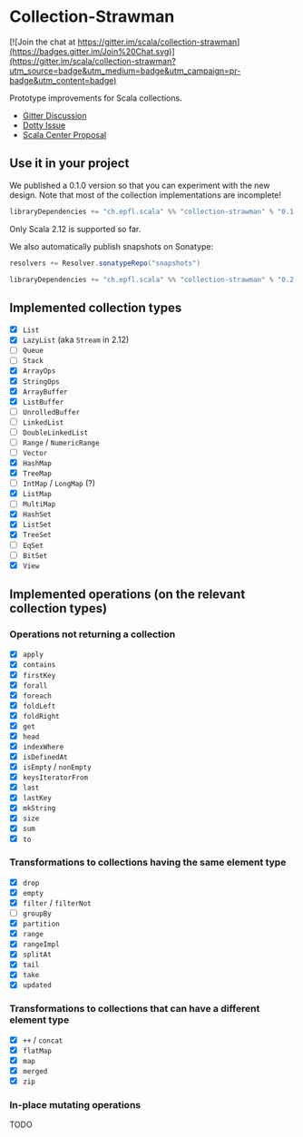 # Collection-Strawman

[![Join the chat at https://gitter.im/scala/collection-strawman](https://badges.gitter.im/Join%20Chat.svg)](https://gitter.im/scala/collection-strawman?utm_source=badge&utm_medium=badge&utm_campaign=pr-badge&utm_content=badge)

Prototype improvements for Scala collections.

- [Gitter Discussion](https://gitter.im/scala/collection-strawman)
- [Dotty Issue](https://github.com/lampepfl/dotty/issues/818)
- [Scala Center Proposal](https://github.com/scalacenter/advisoryboard/blob/master/proposals/007-collections.md)

## Use it in your project

We published a 0.1.0 version so that you can experiment with the new design.
Note that most of the collection implementations are incomplete!

~~~ scala
libraryDependencies += "ch.epfl.scala" %% "collection-strawman" % "0.1.0"
~~~

Only Scala 2.12 is supported so far.

We also automatically publish snapshots on Sonatype:

~~~ scala
resolvers += Resolver.sonatypeRepo("snapshots")

libraryDependencies += "ch.epfl.scala" %% "collection-strawman" % "0.2.0-SNAPSHOT"
~~~

## Implemented collection types

- [x] `List`
- [x] `LazyList` (aka `Stream` in 2.12)
- [ ] `Queue`
- [ ] `Stack`
- [x] `ArrayOps`
- [x] `StringOps`
- [x] `ArrayBuffer`
- [x] `ListBuffer`
- [ ] `UnrolledBuffer`
- [ ] `LinkedList`
- [ ] `DoubleLinkedList`
- [ ] `Range` / `NumericRange`
- [ ] `Vector`
- [x] `HashMap`
- [x] `TreeMap`
- [ ] `IntMap` / `LongMap` (?)
- [x] `ListMap`
- [ ] `MultiMap`
- [x] `HashSet`
- [x] `ListSet`
- [x] `TreeSet`
- [ ] `EqSet`
- [ ] `BitSet`
- [x] `View`

## Implemented operations (on the relevant collection types)

### Operations not returning a collection

- [x] `apply`
- [x] `contains`
- [x] `firstKey`
- [x] `forall`
- [x] `foreach`
- [x] `foldLeft`
- [x] `foldRight`
- [x] `get`
- [x] `head`
- [x] `indexWhere`
- [x] `isDefinedAt`
- [x] `isEmpty` / `nonEmpty`
- [x] `keysIteratorFrom`
- [x] `last`
- [x] `lastKey`
- [x] `mkString`
- [x] `size`
- [x] `sum`
- [x] `to`

### Transformations to collections having the same element type

- [x] `drop`
- [x] `empty`
- [x] `filter` / `filterNot`
- [ ] `groupBy`
- [x] `partition`
- [x] `range`
- [x] `rangeImpl`
- [x] `splitAt`
- [x] `tail`
- [x] `take`
- [x] `updated`

### Transformations to collections that can have a different element type

- [x] `++` / `concat`
- [x] `flatMap`
- [x] `map`
- [x] `merged`
- [x] `zip`

### In-place mutating operations

TODO
